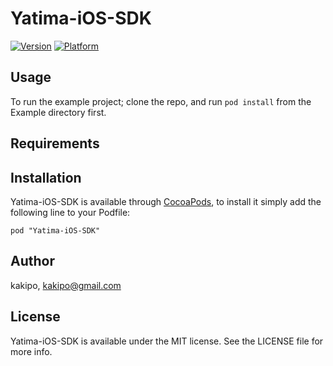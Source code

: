 # Yatima-iOS-SDK

[![Version](http://cocoapod-badges.herokuapp.com/v/Yatima-iOS-SDK/badge.png)](http://cocoadocs.org/docsets/Yatima-iOS-SDK)
[![Platform](http://cocoapod-badges.herokuapp.com/p/Yatima-iOS-SDK/badge.png)](http://cocoadocs.org/docsets/Yatima-iOS-SDK)

## Usage

To run the example project; clone the repo, and run `pod install` from the Example directory first.

## Requirements

## Installation

Yatima-iOS-SDK is available through [CocoaPods](http://cocoapods.org), to install
it simply add the following line to your Podfile:

    pod "Yatima-iOS-SDK"

## Author

kakipo, kakipo@gmail.com

## License

Yatima-iOS-SDK is available under the MIT license. See the LICENSE file for more info.

